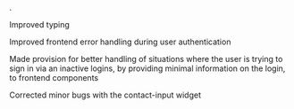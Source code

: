 .

Improved typing

Improved frontend error handling during user authentication 

Made provision for better handling of situations where the user is trying to sign in via an inactive logins, by providing minimal information on the login, to frontend components

Corrected minor bugs with the contact-input widget